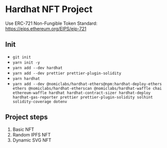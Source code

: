 # Hardhat NFT Project

Use ERC-721 Non-Fungible Token Standard: <https://eips.ethereum.org/EIPS/eip-721>

## Init

- `git init`
- `yarn init -y`
- `yarn add --dev hardhat`
- `yarn add --dev prettier prettier-plugin-solidity`
- `yarn hardhat`
- `yarn add --dev @nomiclabs/hardhat-ethers@npm:hardhat-deploy-ethers ethers @nomiclabs/hardhat-etherscan @nomiclabs/hardhat-waffle chai ethereum-waffle hardhat hardhat-contract-sizer hardhat-deploy hardhat-gas-reporter prettier prettier-plugin-solidity solhint solidity-coverage dotenv`

## Project steps

1. Basic NFT
2. Random IPFS NFT
3. Dynamic SVG NFT
